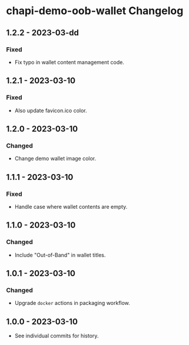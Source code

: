 # chapi-demo-oob-wallet Changelog

## 1.2.2 - 2023-03-dd

### Fixed
- Fix typo in wallet content management code.

## 1.2.1 - 2023-03-10

### Fixed
- Also update favicon.ico color.

## 1.2.0 - 2023-03-10

### Changed
- Change demo wallet image color.

## 1.1.1 - 2023-03-10

### Fixed
- Handle case where wallet contents are empty.

## 1.1.0 - 2023-03-10

### Changed
- Include "Out-of-Band" in wallet titles.

## 1.0.1 - 2023-03-10

### Changed
- Upgrade `docker` actions in packaging workflow.

## 1.0.0 - 2023-03-10

- See individual commits for history.
